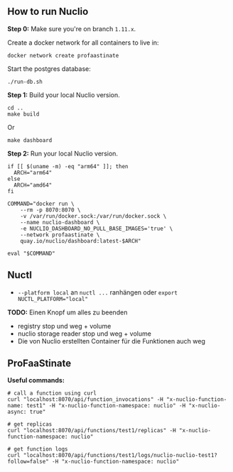 ## How to run Nuclio

**Step 0:** Make sure you're on branch `1.11.x`.

Create a docker network for all containers to live in: 
```shell
docker network create profaastinate
```

Start the postgres database:
```shell
./run-db.sh
```

**Step 1:** Build your local Nuclio version.

```shell
cd ..
make build
```

Or 

```shell
make dashboard
```

**Step 2:** Run your local Nuclio version.

```shell
if [[ $(uname -m) -eq "arm64" ]]; then
  ARCH="arm64"
else
  ARCH="amd64"
fi

COMMAND="docker run \
    --rm -p 8070:8070 \
    -v /var/run/docker.sock:/var/run/docker.sock \
    --name nuclio-dashboard \
    -e NUCLIO_DASHBOARD_NO_PULL_BASE_IMAGES='true' \
    --network profaastinate \
    quay.io/nuclio/dashboard:latest-$ARCH"

eval "$COMMAND"
```


## Nuctl

- `--platform local` an `nuctl ...` ranhängen oder `export NUCTL_PLATFORM="local"`







**TODO:** Einen Knopf um alles zu beenden
- registry stop und weg + volume
- nuclio storage reader stop und weg + volume 
- Die von Nuclio erstellten Container für die Funktionen auch weg  

## ProFaaStinate

**Useful commands:**
```shell
# call a function using curl
curl "localhost:8070/api/function_invocations" -H "x-nuclio-function-name: test1" -H "x-nuclio-function-namespace: nuclio" -H "x-nuclio-async: true"

# get replicas
curl "localhost:8070/api/functions/test1/replicas" -H "x-nuclio-function-namespace: nuclio"

# get function logs   
curl "localhost:8070/api/functions/test1/logs/nuclio-nuclio-test1?follow=false" -H "x-nuclio-function-namespace: nuclio"
```

